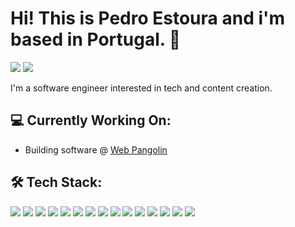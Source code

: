 # Hi! This is Pedro Estoura and i'm based in Portugal. 👋 

<p align="left">
<a href="https://www.linkedin.com/in/pedroestoura"><img src="https://img.shields.io/badge/-Pedro%20Estoura-0077B5?style=flat&logo=Linkedin&logoColor=white"/></a>
<a href="mailto:pedro.estoura@gmail.com"><img src="https://img.shields.io/badge/-pedro.estoura@gmail.com-D14836?style=flat&logo=Gmail&logoColor=white"/></a>
</p>

I'm a software engineer interested in tech and content creation.

## 💻 Currently Working On:
* Building software @ [Web Pangolin](https://webpangolin.com)

## 🛠 Tech Stack:
<p align="left">
<a><img src="https://img.shields.io/badge/-JavaScript-05122A?style=flat&logo=javascript"/></a>
<a><img src="https://img.shields.io/badge/-TypeScript-05122A?style=flat&logo=TypeScript"/></a>
<a><img src="https://img.shields.io/badge/-HTML-05122A?style=flat&logo=HTML5"/></a>
<a><img src="https://img.shields.io/badge/-CSS-05122A?style=flat&logo=CSS3&logoColor=1572B6"/></a>
<a><img src="https://img.shields.io/badge/-React-05122A?style=flat&logo=React"/></a>
<a><img src="https://img.shields.io/badge/-Docker-05122A?style=flat&logo=docker"/></a>
<a><img src="https://img.shields.io/badge/-Next.js-05122A?style=flat&logo=next.js"/></a>
<a><img src="https://img.shields.io/badge/-PHP-05122A?style=flat&logo=PHP"/></a>
<a><img src="https://img.shields.io/badge/-Kubernetes-05122A?style=flat&logo=kubernetes"/></a>
<a><img src="https://img.shields.io/badge/-Java-05122A?style=flat&logo=java"/></a>
<a><img src="https://img.shields.io/badge/-MySQL-05122A?style=flat&logo=mysql"/></a>
<a><img src="https://img.shields.io/badge/-Python-05122A?style=flat&logo=python"/></a>
<a><img src="https://img.shields.io/badge/-sqlite-05122A?style=flat&logo=sqlite"/></a>
<a><img src="https://img.shields.io/badge/-Firebase-05122A?style=flat&logo=firebase"/></a>
<a><img src="https://img.shields.io/badge/-Git-05122A?style=flat&logo=git"/></a>

</p>
